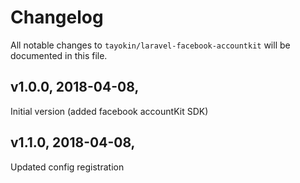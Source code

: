 # Changelog

All notable changes to `tayokin/laravel-facebook-accountkit` will be documented in this file.

## v1.0.0, 2018-04-08, 
   Initial version (added facebook accountKit SDK)

## v1.1.0, 2018-04-08, 
   Updated config registration


